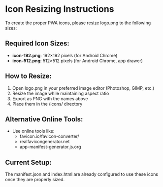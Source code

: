 # Icon Resizing Instructions

To create the proper PWA icons, please resize logo.png to the following sizes:

## Required Icon Sizes:
- **icon-192.png**: 192×192 pixels (for Android Chrome)
- **icon-512.png**: 512×512 pixels (for Android Chrome, app drawer)

## How to Resize:
1. Open logo.png in your preferred image editor (Photoshop, GIMP, etc.)
2. Resize the image while maintaining aspect ratio
3. Export as PNG with the names above
4. Place them in the /icons/ directory

## Alternative Online Tools:
- Use online tools like:
  - favicon.io/favicon-converter/
  - realfavicongenerator.net
  - app-manifest-generator.js.org

## Current Setup:
The manifest.json and index.html are already configured to use these icons once they are properly sized.